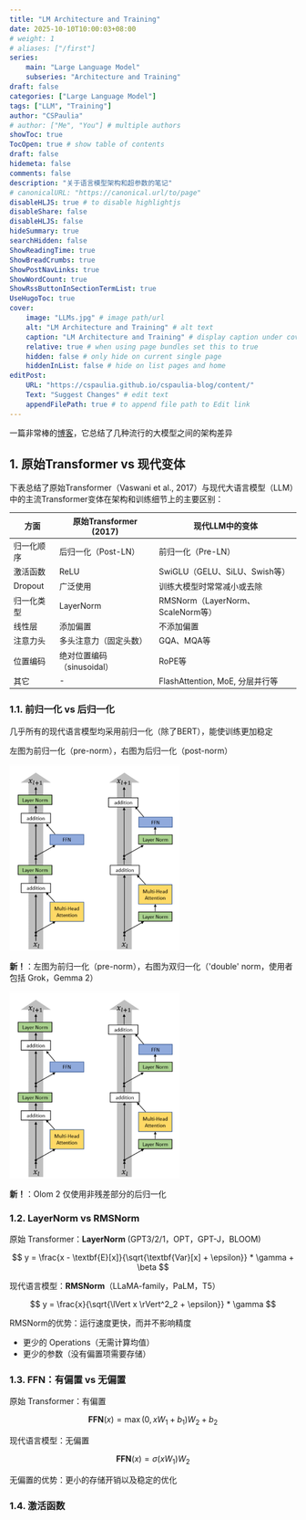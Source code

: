 ```yaml
---
title: "LM Architecture and Training"
date: 2025-10-10T10:00:03+08:00
# weight: 1
# aliases: ["/first"]
series:
    main: "Large Language Model"
    subseries: "Architecture and Training"
draft: false
categories: ["Large Language Model"]
tags: ["LLM", "Training"]
author: "CSPaulia"
# author: ["Me", "You"] # multiple authors
showToc: true
TocOpen: true # show table of contents
draft: false
hidemeta: false
comments: false
description: "关于语言模型架构和超参数的笔记"
# canonicalURL: "https://canonical.url/to/page"
disableHLJS: true # to disable highlightjs
disableShare: false
disableHLJS: false
hideSummary: true
searchHidden: false
ShowReadingTime: true
ShowBreadCrumbs: true
ShowPostNavLinks: true
ShowWordCount: true
ShowRssButtonInSectionTermList: true
UseHugoToc: true
cover:
    image: "LLMs.jpg" # image path/url
    alt: "LM Architecture and Training" # alt text
    caption: "LM Architecture and Training" # display caption under cover
    relative: true # when using page bundles set this to true
    hidden: false # only hide on current single page
    hiddenInList: false # hide on list pages and home
editPost:
    URL: "https://cspaulia.github.io/cspaulia-blog/content/"
    Text: "Suggest Changes" # edit text
    appendFilePath: true # to append file path to Edit link
---
```


一篇非常棒的[博客](https://magazine.sebastianraschka.com/p/the-big-llm-architecture-comparison)，它总结了几种流行的大模型之间的架构差异

## 1. 原始Transformer vs 现代变体

下表总结了原始Transformer（Vaswani et al., 2017）与现代大语言模型（LLM）中的主流Transformer变体在架构和训练细节上的主要区别：

| 方面                | 原始Transformer (2017)         | 现代LLM中的变体 |
|---------------------|---------------------------------|---------------------------------------------|
| 归一化顺序          | 后归一化（Post-LN）             | 前归一化（Pre-LN）                          |
| 激活函数            | ReLU                            | SwiGLU（GELU、SiLU、Swish等）                         |
| Dropout             | 广泛使用                        | 训练大模型时常常减小或去除                  |
| 归一化类型          | LayerNorm                       | RMSNorm（LayerNorm、ScaleNorm等）             |
| 线性层              | 添加偏置                        | 不添加偏置                                   |
| 注意力头            | 多头注意力（固定头数）           | GQA、MQA等           |
| 位置编码            | 绝对位置编码（sinusoidal）       | RoPE等      |
| 其它                | -                               | FlashAttention, MoE, 分层并行等              |

### 1.1. 前归一化 vs 后归一化

几乎所有的现代语言模型均采用前归一化（除了BERT），能使训练更加稳定

左图为前归一化（pre-norm），右图为后归一化（post-norm）

<img src="pre-post-norm.png" alt="pre-vs-post" width="300"/>

**新！**：左图为前归一化（pre-norm），右图为双归一化（'double' norm，使用者包括 Grok，Gemma 2）

<img src="pre-post-norm.png" alt="pre-vs-post" width="300"/>

**新！**：Olom 2 仅使用非残差部分的后归一化

### 1.2. LayerNorm vs RMSNorm

原始 Transformer：**LayerNorm** (GPT3/2/1，OPT，GPT-J，BLOOM)

$$
y = \frac{x - \textbf{E}[x]}{\sqrt{\textbf{Var}[x] + \epsilon}} * \gamma + \beta
$$

现代语言模型：**RMSNorm**（LLaMA-family，PaLM，T5）

$$
y = \frac{x}{\sqrt{\lVert x \rVert^2_2 + \epsilon}} * \gamma
$$

RMSNorm的优势：运行速度更快，而并不影响精度
- 更少的 Operations（无需计算均值）
- 更少的参数（没有偏置项需要存储）

### 1.3. FFN：有偏置 vs 无偏置

原始 Transformer：有偏置

$$
\textbf{FFN}(x) = \max(0,xW_1+b_1)W_2+b_2
$$

现代语言模型：无偏置

$$
\textbf{FFN}(x) = \sigma(xW_1)W_2
$$

无偏置的优势：更小的存储开销以及稳定的优化

### 1.4. 激活函数

